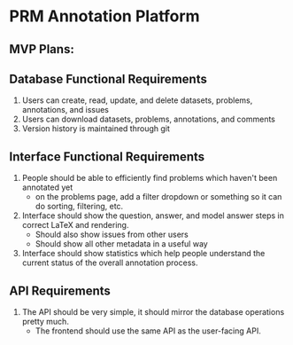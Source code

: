 # PRM Annotation Platform

## MVP Plans:

## Database Functional Requirements
1. Users can create, read, update, and delete datasets, problems, annotations, and issues
2. Users can download datasets, problems, annotations, and comments
3. Version history is maintained through git

## Interface Functional Requirements
1. People should be able to efficiently find problems which haven't been annotated yet
   * on the problems page, add a filter dropdown or something so it can do sorting, filtering, etc.
2. Interface should show the question, answer, and model answer steps in correct LaTeX and rendering.
   * Should also show issues from other users
   * Should show all other metadata in a useful way
3. Interface should show statistics which help people understand the current status of the overall annotation process.

## API Requirements
1. The API should be very simple, it should mirror the database operations pretty much.
   * The frontend should use the same API as the user-facing API.

<!-- Current plan:
1. Make annotation platform first with no user login system - just for the demo on friday
2. add user login system with API key and hardcoded users
3. add OAuth2 sign in with Huggingface or Github 

## Functional Requirements

1. Get unannotated questions from database
    - Call API to retrieve 
    - Use SQLite 
2. User System
    - Manually create API keys and distribute to annotator team
    - Store API key in cookies so relogin doesn't need to happen often
  
## User Stories

Annotators:
1. As a user, I want to be able to log onto the system, select some questions based on the dataset, and then start working on them.
2. As a user, I want to be able to efficiently and easily see the question, answer, and model answer for the question. This includes good latex and markdown support as well as making a split-screen format where the question and anwer are on the left, and the model answer is on the right. The model answer is split into steps so I can easily label each step as good, bad, neutral, or error realization. 
3. As a user, I want to be able to mark questions with certain tags which can be filtered and searched by.

Researchers:
1. As a researcher, I want to be able to upload problems to the platform through some simple API client library (just upload some json objects)
2. As a researcher, I want to be able to view problems in the database and see responses to them easily. 

Engineers:
1. As an engineer, I want unit testing and the code should be easy to read and functional.
2. As an engineer, There should be decent documentation.
3. As an engineer, there should be comprehensive error handling.


# URL Schema
- Datasets page (shows all datasets and their statuses): /api/datasets
- Problem page: /api/datsets/{i}/problem/{j}
  - annotations for the problem: /api/datasets/{i}/problems/{j}/annotations
    - specific annotation for the problem: /api/datasets/{i}/problems/{j}/annotations/{k}
- Users page (shows all users): /api/users/
  - User annotations page (lists all user's annotations): /api/users/{i}/annotations
    - Specific user annotation /api/users/{i}/annotations/{j} -->
